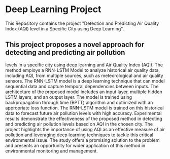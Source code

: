 # Deep Learning Project
This Repository contains the project "Detection and Predicting Air Quality Index (AQI) level in a Specific City using Deep Learning".

## This project proposes a novel approach for detecting and predicting air pollution
levels in a specific city using deep learning and Air Quality Index (AQI). The
method employs a RNN-LSTM Model to analyze historical air quality data,
including AQI, from multiple sources, such as meteorological and air quality
sensors. The RNN-LSTM model is a deep learning technique that can model
sequential data and capture temporal dependencies between inputs. The
architecture of the proposed model includes an input layer, multiple hidden
LSTM layers, and an output layer. The model is trained using backpropagation
through time (BPTT) algorithm and optimized with an appropriate loss function.
The RNN-LSTM model is trained on this historical data to forecast future air
pollution levels with high accuracy. Experimental results demonstrate the
effectiveness of the proposed method in detecting and predicting air pollution
levels based on AQI in the chosen city. The project highlights the importance of
using AQI as an effective measure of air pollution and leveraging deep learning
techniques to tackle this critical environmental issue. The study offers a
promising solution to the problem and presents an opportunity for wider
application of this method in environmental monitoring and management.
